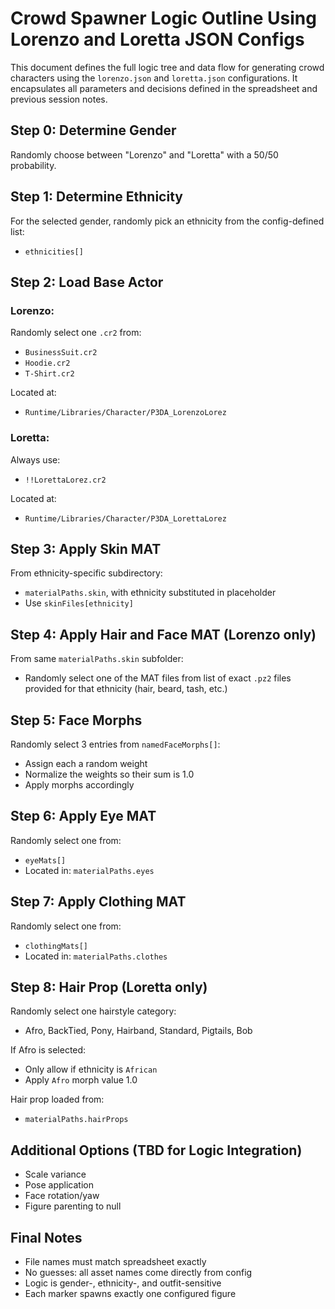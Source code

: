 # Crowd Spawner Logic Outline Using Lorenzo and Loretta JSON Configs

This document defines the full logic tree and data flow for generating crowd characters using the `lorenzo.json` and `loretta.json` configurations. It encapsulates all parameters and decisions defined in the spreadsheet and previous session notes.

## Step 0: Determine Gender
Randomly choose between "Lorenzo" and "Loretta" with a 50/50 probability.

## Step 1: Determine Ethnicity
For the selected gender, randomly pick an ethnicity from the config-defined list:
- `ethnicities[]`

## Step 2: Load Base Actor
### Lorenzo:
Randomly select one `.cr2` from:
- `BusinessSuit.cr2`
- `Hoodie.cr2`
- `T-Shirt.cr2`

Located at:
- `Runtime/Libraries/Character/P3DA_LorenzoLorez`

### Loretta:
Always use:
- `!!LorettaLorez.cr2`

Located at:
- `Runtime/Libraries/Character/P3DA_LorettaLorez`

## Step 3: Apply Skin MAT
From ethnicity-specific subdirectory:
- `materialPaths.skin`, with ethnicity substituted in placeholder
- Use `skinFiles[ethnicity]`

## Step 4: Apply Hair and Face MAT (Lorenzo only)
From same `materialPaths.skin` subfolder:
- Randomly select one of the MAT files from list of exact `.pz2` files provided for that ethnicity (hair, beard, tash, etc.)

## Step 5: Face Morphs
Randomly select 3 entries from `namedFaceMorphs[]`:
- Assign each a random weight
- Normalize the weights so their sum is 1.0
- Apply morphs accordingly

## Step 6: Apply Eye MAT
Randomly select one from:
- `eyeMats[]`
- Located in: `materialPaths.eyes`

## Step 7: Apply Clothing MAT
Randomly select one from:
- `clothingMats[]`
- Located in: `materialPaths.clothes`

## Step 8: Hair Prop (Loretta only)
Randomly select one hairstyle category:
- Afro, BackTied, Pony, Hairband, Standard, Pigtails, Bob

If Afro is selected:
- Only allow if ethnicity is `African`
- Apply `Afro` morph value 1.0

Hair prop loaded from:
- `materialPaths.hairProps`

## Additional Options (TBD for Logic Integration)
- Scale variance
- Pose application
- Face rotation/yaw
- Figure parenting to null

## Final Notes
- File names must match spreadsheet exactly
- No guesses: all asset names come directly from config
- Logic is gender-, ethnicity-, and outfit-sensitive
- Each marker spawns exactly one configured figure
